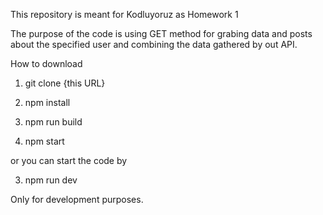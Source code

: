 This repository is meant for Kodluyoruz as Homework 1

The purpose of the code is using GET method for grabing data and posts about the specified user and combining the data gathered by out API. 

How to download

1. git clone {this URL}

2. npm install

3. npm run build

4. npm start

or you can start the code by

3. npm run dev

Only for development purposes.
